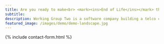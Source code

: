 ```yaml
---
title: Are you ready to make<br> <mark><ins>End of Life</ins></mark> the thing of the past?
subtitle: 
description: Working Group Two is a software company building a telco core network.
featured_image: /images/demo/demo-landscape.jpg
---
```


{% include contact-form.html %}
